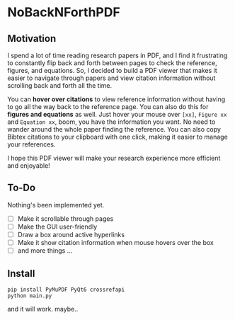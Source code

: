 # NoBackNForthPDF

## Motivation
I spend a lot of time reading research papers in PDF, and I find it frustrating to constantly flip back and forth between pages to check the reference, figures, and equations. So, I decided to build a PDF viewer that makes it easier to navigate through papers and view citation information without scrolling back and forth all the time.

You can **hover over citations** to view reference information without having to go all the way back to the reference page. You can also do this for **figures and equations** as well. Just hover your mouse over `[xx]`, `Figure xx` and `Equation xx`, boom, you have the information you want. No need to wander around the whole paper finding the reference. You can also copy Bibtex citations to your clipboard with one click, making it easier to manage your references.

I hope this PDF viewer will make your research experience more efficient and enjoyable!

## To-Do

Nothing's been implemented yet. 

- [ ] Make it scrollable through pages
- [ ] Make the GUI user-friendly
- [ ] Draw a box around active hyperlinks 
- [ ] Make it show citation information when mouse hovers over the box 
- [ ] and more things ... 

## Install

```
pip install PyMuPDF PyQt6 crossrefapi
python main.py
```

and it will work. maybe..
